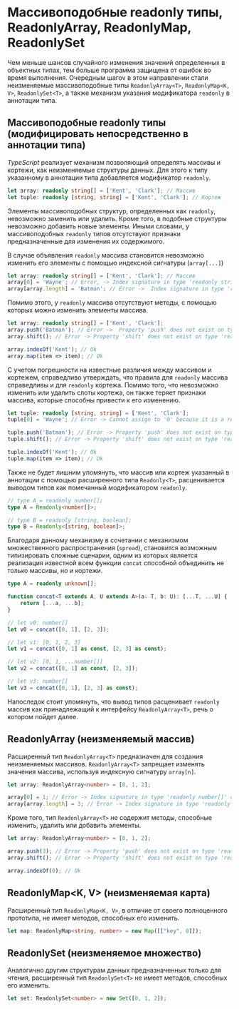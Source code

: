# Массивоподобные readonly типы, ReadonlyArray, ReadonlyMap, ReadonlySet

Чем меньше шансов случайного изменения значений определенных в объектных типах, тем больше программа защищена от ошибок во время выполнения. Очередным шагоv в этом направлении стали неизменяемые массивоподобные типы `ReadonlyArray<T>`, `ReadonlyMap<K, V>`, `ReadonlySet<T>`, а также механизм указания модификатора `readonly` в аннотации типа.


## Массивоподобные readonly типы (модифицировать непосредственно в аннотации типа)

_TypeScript_ реализует механизм позволяющий определять массивы и кортежи, как неизменяемые структуры данных. Для этого к типу указанному в аннотации типа добавляется модификатор `readonly`.

`````ts
let array: readonly string[] = ['Kent', 'Clark']; // Массив
let tuple: readonly [string, string] = ['Kent', 'Clark']; // Кортеж
`````

Элементы массивоподобных структур, определенных как `readonly`, невозможно заменить или удалить. Кроме того, в подобные структуры невозможно добавить новые элементы. Иными словами, у массивоподобных `readonly` типов отсутствуют признаки предназначенные для изменения их содержимого. 

В случае объявления `readonly` массива становится невозможно изменить его элементы с помощью индексной сигнатуры (`array[...]`) 

`````ts
let array: readonly string[] = ['Kent', 'Clark']; // Массив
array[0] = 'Wayne'; // Error, -> Index signature in type 'readonly string[]' only permits reading.
array[array.length] = 'Batman'; // Error ->  Index signature in type 'readonly string[]' only permits reading.
`````

Помимо этого, у `readonly` массива отсутствуют методы, с помощью которых можно изменить элементы массива.

`````ts
let array: readonly string[] = ['Kent', 'Clark'];
array.push('Batman'); // Error ->  Property 'push' does not exist on type 'readonly string[]'.
array.shift(); // Error -> Property 'shift' does not exist on type 'readonly string[]'.

array.indexOf('Kent'); // Ok
array.map(item => item); // Ok
`````

С учетом погрешности на известные различия между массивом и кортежем, справедливо утверждать, что правила для `readonly` массива справедливы и для `readonly` кортежа. Помимо того, что невозможно изменить или удалить слоты кортежа, он также теряет признаки массива, которые способны привести к его изменению.

`````ts
let tuple: readonly [string, string] = ['Kent', 'Clark'];
tuple[0] = 'Wayne'; // Error -> Cannot assign to '0' because it is a read-only property.

tuple.push('Batman'); // Error -> Property 'push' does not exist on type 'readonly [string, string]'.
tuple.shift(); // Error -> Property 'shift' does not exist on type 'readonly [string, string]'.

tuple.indexOf('Kent'); // Ok
tuple.map(item => item); // Ok
`````


Также не будет лишним упомянуть, что массив или кортеж указанный в аннотации с помощью расширенного типа `Readonly<T>`, расценивается выводом типов как помечанный модификатором `readonly`.

`````ts
// type A = readonly number[];
type A = Readonly<number[]>;

// type B = readonly [string, boolean];
type B = Readonly<[string, boolean]>;
`````

Благодаря данному механизму в сочетании с механизмом множественного распространения (`spread`), становится возможным типизировать сложные сценарии, одним из которых является реализация известной всем функции `concat` способной объединить не только массивы, но и кортежи.
 
`````ts
type A = readonly unknown[];

function concat<T extends A, U extends A>(a: T, b: U): [...T, ...U] {
    return [...a, ...b];
}

// let v0: number[]
let v0 = concat([0, 1], [2, 3]);

// let v1: [0, 1, 2, 3]
let v1 = concat([0, 1] as const, [2, 3] as const);

// let v2: [0, 1, ...number[]]
let v2 = concat([0, 1] as const, [2, 3]);

// let v3: number[]
let v3 = concat([0, 1], [2, 3] as const);
`````

Напоследок стоит упомянуть, что вывод типов расценивает `readonly` массив как принадлежащий к интерфейсу `ReadonlyArray<T>`, речь о котором пойдет далее.


## ReadonlyArray<T> (неизменяемый массив)

Расширенный тип `ReadonlyArray<T>` предназначен для создания неизменяемых массивов. `ReadonlyArray<T>` запрещает изменять значения массива, используя индексную сигнатуру `array[n]`.

`````ts
let array: ReadonlyArray<number> = [0, 1, 2];

array[0] = 1; // Error -> Index signature in type 'readonly number[]' only permits reading.
array[array.length] = 3; // Error -> Index signature in type 'readonly number[]' only permits reading.
`````

Кроме того, тип `ReadonlyArray<T>` не содержит методы, способные изменить, удалить или добавить элементы.

`````ts
let array: ReadonlyArray<number> = [0, 1, 2];

array.push(3); // Error -> Property 'push' does not exist on type 'readonly number[]'.
array.shift(); // Error -> Property 'shift' does not exist on type 'readonly number[]'.

array.indexOf(0); // Ok 
`````


## ReadonlyMap<K, V> (неизменяемая карта)

Расширенный тип `ReadonlyMap<K, V>`, в отличие от своего полноценного прототипа, не имеет методов, способных его изменить.

`````ts
let map: ReadonlyMap<string, number> = new Map([["key", 0]]);
`````

## ReadonlySet<T> (неизменяемое множество)

Аналогично другим структурам данных предназначенных только для чтения, расширенный тип `ReadonlySet<T>` не имеет методов, способных его изменить.

`````ts
let set: ReadonlySet<number> = new Set([0, 1, 2]);
`````
